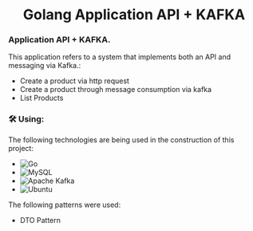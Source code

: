 <h1 align="center"> 
	Golang Application API + KAFKA
</h1>

### Application API + KAFKA.

This application refers to a system that implements both an API and messaging via Kafka.:
- Create a product via http request
- Create a product through message consumption via kafka
- List Products

### 🛠 Using:

The following technologies are being used in the construction of this project:

- ![Go](https://img.shields.io/badge/go-%2300ADD8.svg?style=for-the-badge&logo=go&logoColor=white)
- ![MySQL](https://img.shields.io/badge/mysql-%2300f.svg?style=for-the-badge&logo=mysql&logoColor=white)
- ![Apache Kafka](https://img.shields.io/badge/Apache%20Kafka-000?style=for-the-badge&logo=apachekafka)
- ![Ubuntu](https://img.shields.io/badge/Ubuntu-E95420?style=for-the-badge&logo=ubuntu&logoColor=white)

The following patterns were used:

- DTO Pattern
